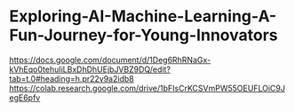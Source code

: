 # Exploring-AI-Machine-Learning-A-Fun-Journey-for-Young-Innovators
https://docs.google.com/document/d/1Deg6RhRNaGx-kVhEqo0tehuIiLBxDhDhUEjbJVBZ9DQ/edit?tab=t.0#heading=h.pr22v9a2idb8
https://colab.research.google.com/drive/1bFIsCrKCSVmPW55OEUFLOiC9JegE6pfv


